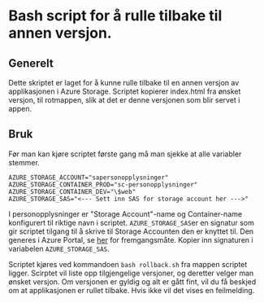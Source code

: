 # Bash script for å rulle tilbake til annen versjon.

## Generelt

Dette skriptet er laget for å kunne rulle tilbake til en annen versjon av applikasjonen i Azure Storage. Scriptet kopierer index.html fra ønsket versjon, til rotmappen, slik at det er denne versjonen som blir servet i appen. 

## Bruk

Før man kan kjøre scriptet første gang må man sjekke at alle variabler stemmer.

``` 
AZURE_STORAGE_ACCOUNT="sapersonopplysninger"
AZURE_STORAGE_CONTAINER_PROD="sc-personopplysninger"
AZURE_STORAGE_CONTAINER_DEV="\$web"
AZURE_STORAGE_SAS="<--- Sett inn SAS for storage account her --->" 
```

I personopplysninger er "Storage Account"-name og Container-name konfigurert til riktige navn i scriptet. ```AZURE_STORAGE_SAS```er en signatur som gir scriptet tilgang til å skrive til Storage Accounten den er knyttet til. Den generes i Azure Portal, se [her](https://docs.snowflake.net/manuals/user-guide/data-load-azure-config.html) for fremgangsmåte. Kopier inn signaturen i variabelen ```AZURE_STORAGE_SAS```. 

Scriptet kjøres ved kommandoen ```bash rollback.sh``` fra mappen scriptet ligger. Scirptet vil liste opp tilgjengelige versjoner, og deretter velger man ønsket versjon. Om versjonen er gyldig og alt er gått fint, vil du få beskjed om at applikasjonen er rullet tilbake. Hvis ikke vil det vises en feilmelding. 
